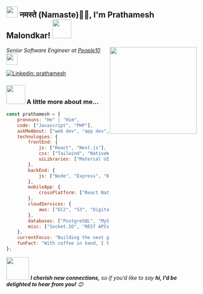 <h2><img src="https://emojis.slackmojis.com/emojis/images/1531849430/4246/blob-sunglasses.gif?1531849430" width="30"/> नमस्ते (Namaste)🙏🏻, I'm Prathamesh Malondkar! <img src="https://media.giphy.com/media/12oufCB0MyZ1Go/giphy.gif" width="50"></h2>
<img align='right' src="https://media.giphy.com/media/M9gbBd9nbDrOTu1Mqx/giphy.gif" width="230">
<p><em>Senior Software Engineer at <a href="[https://aasa.tech/](https://people10.com/)">People10
</a><img src="https://media.giphy.com/media/WUlplcMpOCEmTGBtBW/giphy.gif" width="30"> 
</em></p>

[![Linkedin: prathamesh](https://img.shields.io/badge/prathamesh-blue?style=flat-square&logo=Linkedin&logoColor=white&link=https://www.linkedin.com/in/prathamesh-malondkar/)](https://www.linkedin.com/in/prathamesh-malondkar-112b37169/)

### <img src="https://media.giphy.com/media/VgCDAzcKvsR6OM0uWg/giphy.gif" width="50"> A little more about me...  

```javascript
const prathamesh = {
    pronouns: "He" | "Him",
    code: ["Javascript", "PHP"],
    askMeAbout: ["web dev", "app dev", "UI/UX", "tech trends"],
    technologies: {
        frontEnd: {
            js: ["React", "Next.js"],
            css: ["Tailwind", "NativeWind", "Bootstrap"],
            uiLibraries: ["Material UI", "Ant Design", "Shadcn"],
        },
        backEnd: {
            js: ["Node", "Express", "NestJS", "Laravel"],
        },
        mobileApp: {
            crossPlatform: ["React Native"],
        },
        cloudServices: {
            aws: ["EC2", "S3", "Digital Ocean", "Google Cloud Console", "Firebase"],
        },
        databases: ["PostgreSQL", "MySQL", "MongoDB", "SQLite", "Firebase Realtime DB", "CockroachDB"],
        misc: ["Socket.IO", "REST APIs", "WebSockets"],
    },
    currentFocus: "Building the next generation of applications through full stack innovation.",
    funFact: "With coffee in hand, I turn bugs into features at lightning speed!"
};
```

<img src="https://media.giphy.com/media/LnQjpWaON8nhr21vNW/giphy.gif" width="60"> <em><b>I cherish new connections,</b> so if you’d like to say <b>hi, I’d be delighted to hear from you!</b> 😊</em>
